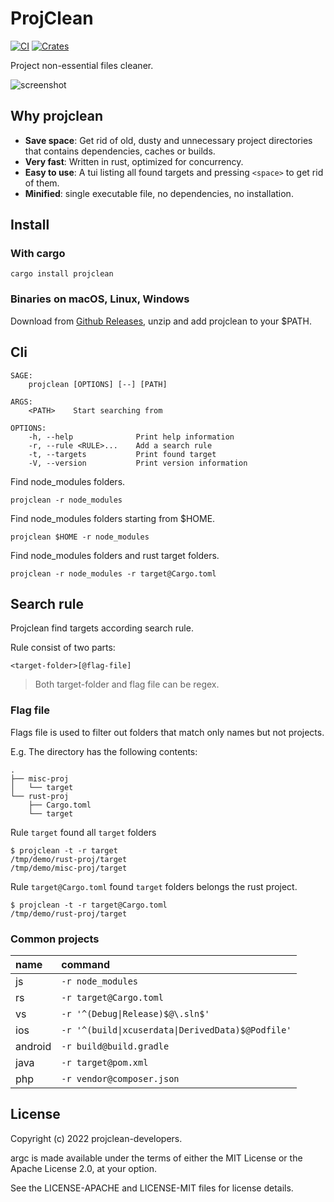 # ProjClean

[![CI](https://github.com/sigoden/projclean/actions/workflows/ci.yaml/badge.svg)](https://github.com/sigoden/projclean/actions/workflows/ci.yaml)
[![Crates](https://img.shields.io/crates/v/projclean.svg)](https://crates.io/crates/projclean)

Project non-essential files cleaner. 

![screenshot](https://user-images.githubusercontent.com/4012553/172361654-5fa36424-10da-4c52-b84a-f44c27cb1a17.gif)

## Why projclean

- **Save space**: Get rid of old, dusty and unnecessary project directories that contains dependencies, caches or builds.
- **Very fast**: Written in rust, optimized for concurrency.
- **Easy to use**: A tui listing all found targets and pressing `<space>` to get rid of them.
- **Minified**: single executable file, no dependencies, no installation.

## Install

### With cargo

```
cargo install projclean
```

### Binaries on macOS, Linux, Windows

Download from [Github Releases](https://github.com/sigoden/projclean/releases), unzip and add projclean to your $PATH.

## Cli

```
SAGE:
    projclean [OPTIONS] [--] [PATH]

ARGS:
    <PATH>    Start searching from

OPTIONS:
    -h, --help              Print help information
    -r, --rule <RULE>...    Add a search rule
    -t, --targets           Print found target
    -V, --version           Print version information
```

Find node_modules folders.

```
projclean -r node_modules
```

Find node_modules folders starting from $HOME.

```
projclean $HOME -r node_modules
```

Find node_modules folders and rust target folders.

```
projclean -r node_modules -r target@Cargo.toml
```

## Search rule

Projclean find targets according search rule.

Rule consist of two parts:

```
<target-folder>[@flag-file]
```

> Both target-folder and flag file can be regex.

### Flag file

Flags file is used to filter out folders that match only names but not projects.
 
E.g. The directory has the following contents:

```
.
├── misc-proj
│   └── target
└── rust-proj
    ├── Cargo.toml
    └── target
```

Rule `target` found all `target` folders 

```
$ projclean -t -r target
/tmp/demo/rust-proj/target
/tmp/demo/misc-proj/target
```

Rule `target@Cargo.toml` found `target` folders belongs the rust project.

```
$ projclean -t -r target@Cargo.toml
/tmp/demo/rust-proj/target
```

### Common projects

| name    | command                                           |
| :------ | :------------------------------------------------ |
| js      | `-r node_modules`                                 |
| rs      | `-r target@Cargo.toml`                            |
| vs      | `-r '^(Debug\|Release)$@\.sln$'`                  |
| ios     | `-r '^(build\|xcuserdata\|DerivedData)$@Podfile'` |
| android | `-r build@build.gradle`                           |
| java    | `-r target@pom.xml`                               |
| php     | `-r vendor@composer.json`                         |

## License

Copyright (c) 2022 projclean-developers.

argc is made available under the terms of either the MIT License or the Apache License 2.0, at your option.

See the LICENSE-APACHE and LICENSE-MIT files for license details.